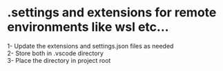 # .settings and extensions for remote environments like wsl etc...

1- Update the extensions and settings.json files as needed <br />
2- Store both in .vscode directory <br />
3- Place the directory in project root <br />
